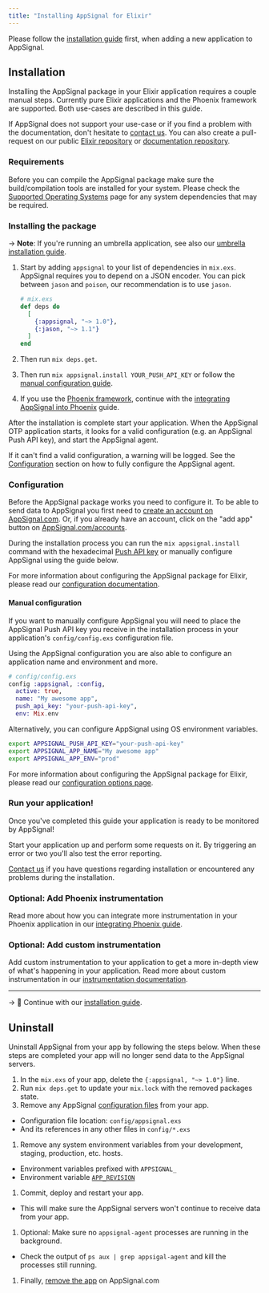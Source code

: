 ```yaml
---
title: "Installing AppSignal for Elixir"
---
```


Please follow the [installation guide](/guides/new-application.html) first, when adding a new application to AppSignal.

## Installation

Installing the AppSignal package in your Elixir application requires a couple manual steps. Currently pure Elixir applications and the Phoenix framework are supported. Both use-cases are described in this guide.

If AppSignal does not support your use-case or if you find a problem with the documentation, don't hesitate to [contact us][support]. You can also create a pull-request on our public [Elixir repository][elixir-repo] or [documentation repository][docs-repo].

### Requirements

Before you can compile the AppSignal package make sure the build/compilation tools are installed for your system. Please check the [Supported Operating Systems](/support/operating-systems.html) page for any system dependencies that may be required.

### Installing the package

-> **Note**: If you're running an umbrella application, see also our [umbrella installation guide](/elixir/installation/umbrella.html).

1. Start by adding `appsignal` to your list of dependencies in `mix.exs`.
   AppSignal requires you to depend on a JSON encoder. You can pick between
   `jason` and `poison`, our recommendation is to use `jason`.

    ```elixir
    # mix.exs
    def deps do
      [
        {:appsignal, "~> 1.0"},
        {:jason, "~> 1.1"}
      ]
    end
    ```

2. Then run `mix deps.get`.
3. Then run `mix appsignal.install YOUR_PUSH_API_KEY` or follow the [manual configuration guide](#configuration).
4. If you use the [Phoenix framework][phoenix], continue with the [integrating AppSignal into Phoenix](/elixir/integrations/phoenix.html) guide.

After the installation is complete start your application. When the AppSignal
OTP application starts, it looks for a valid configuration (e.g. an AppSignal
Push API key), and start the AppSignal agent.

If it can't find a valid configuration, a warning will be logged. See
the [Configuration](#configuration) section on how to fully configure the
AppSignal agent.

### Configuration

Before the AppSignal package works you need to configure it. To be able to send
data to AppSignal you first need to [create an account on
AppSignal.com](https://appsignal.com/users/sign_up). Or, if you already have an
account, click on the "add app" button on
[AppSignal.com/accounts](https://appsignal.com/accounts).

During the installation process you can run the `mix appsignal.install` command
with the hexadecimal [Push API key](/appsignal/terminology.html#push-api-key)
or manually configure AppSignal using the guide below.

For more information about configuring the AppSignal package for Elixir, please
read our [configuration documentation](/elixir/configuration/index.html).

#### Manual configuration

If you want to manually configure AppSignal you will need to place the
AppSignal Push API key you receive in the installation process in your
application's `config/config.exs` configuration file.

Using the AppSignal configuration you are also able to configure an application
name and environment and more.

```elixir
# config/config.exs
config :appsignal, :config,
  active: true,
  name: "My awesome app",
  push_api_key: "your-push-api-key",
  env: Mix.env
```

Alternatively, you can configure AppSignal using OS environment variables.

```sh
export APPSIGNAL_PUSH_API_KEY="your-push-api-key"
export APPSIGNAL_APP_NAME="My awesome app"
export APPSIGNAL_APP_ENV="prod"
```

For more information about configuring the AppSignal package for Elixir, please
read our [configuration options page](/elixir/configuration/index.html).

### Run your application!

Once you've completed this guide your application is ready to be monitored by
AppSignal!

Start your application up and perform some requests on it. By triggering an
error or two you'll also test the error reporting.

[Contact us][support] if you have questions regarding installation or
encountered any problems during the installation.

### Optional: Add Phoenix instrumentation

Read more about how you can integrate more instrumentation in your Phoenix
application in our [integrating Phoenix
guide](/elixir/integrations/phoenix.html).

### Optional: Add custom instrumentation

Add custom instrumentation to your application to get a more in-depth view of
what's happening in your application. Read more about custom instrumentation in
our [instrumentation documentation](/elixir/instrumentation/index.html).

---

-> 📖 Continue with our [installation guide](/guides/new-application.html).

## Uninstall

Uninstall AppSignal from your app by following the steps below. When these steps are completed your app will no longer send data to the AppSignal servers.

1. In the `mix.exs` of your app, delete the `{:appsignal, "~> 1.0"}` line.
1. Run `mix deps.get` to update your `mix.lock` with the removed packages state.
1. Remove any AppSignal [configuration files](/elixir/configuration/) from your app.
  - Configuration file location: `config/appsignal.exs`
  - And its references in any other files in `config/*.exs`
1. Remove any system environment variables from your development, staging, production, etc. hosts.
  - Environment variables prefixed with `APPSIGNAL_`
  - Environment variable [`APP_REVISION`](/elixir/configuration/options.html#option-revision)
1. Commit, deploy and restart your app.
  - This will make sure the AppSignal servers won't continue to receive data from your app.
1. Optional: Make sure no `appsignal-agent` processes are running in the background.
  - Check the output of `ps aux | grep appsigal-agent` and kill the processes still running.
1. Finally, [remove the app](/application/#removing-an-application) on AppSignal.com

[support]: mailto:support@appsignal.com
[elixir-repo]: https://github.com/appsignal/appsignal-elixir
[docs-repo]: https://github.com/appsignal/appsignal-docs
[phoenix]: http://www.phoenixframework.org/
